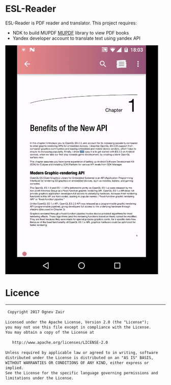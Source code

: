 # ESL-Reader
ESL-Reader is PDF reader and translator. 
This project requires:
 - NDK to build MUPDF [MUPDF](https://mupdf.com/) library to view PDF books
 - Yandex developer account to translate text using yandex API
 


![alt text][logo]

[logo]: https://github.com/ognev-zair/ESL-Reader/blob/master/translator_demo.gif


# Licence
-----------

     Copyright 2017 Ognev Zair
    
    Licensed under the Apache License, Version 2.0 (the "License");
    you may not use this file except in compliance with the License.
    You may obtain a copy of the License at
    
       http://www.apache.org/licenses/LICENSE-2.0
    
    Unless required by applicable law or agreed to in writing, software
    distributed under the License is distributed on an "AS IS" BASIS,
    WITHOUT WARRANTIES OR CONDITIONS OF ANY KIND, either express or implied.
    See the License for the specific language governing permissions and
    limitations under the License.
